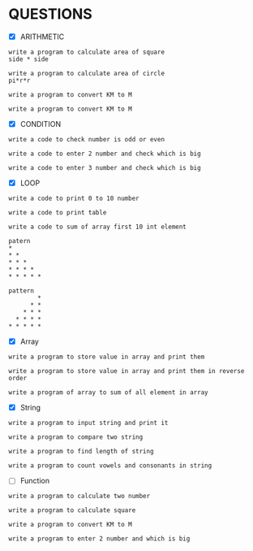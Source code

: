 # QUESTIONS



- [x] ARITHMETIC 


```
write a program to calculate area of square
side * side
```
```
write a program to calculate area of circle
pi*r*r
```
```
write a program to convert KM to M
```
```
write a program to convert KM to M 
```


- [x] CONDITION


```
write a code to check number is odd or even
```
```
write a code to enter 2 number and check which is big
```
```
write a code to enter 3 number and check which is big
```


- [x] LOOP


```
write a code to print 0 to 10 number
```
```
write a code to print table
```
```
write a code to sum of array first 10 int element
```
```
patern
*
* *
* * *
* * * *
* * * * *
```


```
pattern
        *
      * *
    * * *
  * * * *
* * * * *
```


- [x] Array
```
write a program to store value in array and print them
```
```
write a program to store value in array and print them in reverse order
```
```
write a program of array to sum of all element in array
```
- [x] String
```
write a program to input string and print it
```
```
write a program to compare two string
```
```
write a program to find length of string
```
```
write a program to count vowels and consonants in string
```
- [ ] Function
```
write a program to calculate two number
```
```
write a program to calculate square
```
```
write a program to convert KM to M
```
```
write a program to enter 2 number and which is big
```












